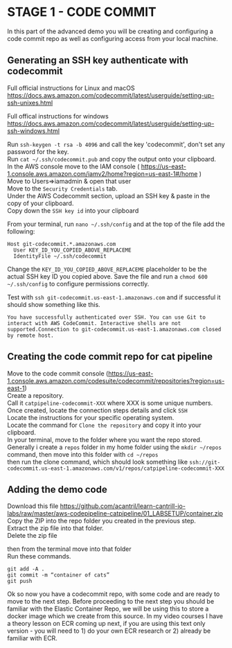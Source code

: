 # STAGE 1 - CODE COMMIT

In this part of the advanced demo you will be creating and configuring a code commit repo as well as configuring access from your local machine.

## Generating an SSH key authenticate with codecommit

Full official instructions for Linux and macOS https://docs.aws.amazon.com/codecommit/latest/userguide/setting-up-ssh-unixes.html  

Full offical instructions for windows https://docs.aws.amazon.com/codecommit/latest/userguide/setting-up-ssh-windows.html

Run `ssh-keygen -t rsa -b 4096` and call the key 'codecommit', don't set any password for the key.  
Run `cat ~/.ssh/codecommit.pub` and copy the output onto your clipboard.  
In the AWS console move to the IAM console ( https://us-east-1.console.aws.amazon.com/iamv2/home?region=us-east-1#/home )  
Move to Users=>iamadmin & open that user  
Move to the `Security Credentials` tab.  
Under the AWS Codecommit section, upload an SSH key & paste in the copy of your clipboard.  
Copy down the `SSH key id` into your clipboard  

From your terminal, run `nano ~/.ssh/config` and at the top of the file add the following:

```
Host git-codecommit.*.amazonaws.com
  User KEY_ID_YOU_COPIED_ABOVE_REPLACEME
  IdentityFile ~/.ssh/codecommit
```

Change the `KEY_ID_YOU_COPIED_ABOVE_REPLACEME` placeholder to be the actual SSH key ID you copied above. 
Save the file and run a `chmod 600 ~/.ssh/config` to configure permissions correctly.  

Test with `ssh git-codecommit.us-east-1.amazonaws.com` and if successful it should show something like this.  

```
You have successfully authenticated over SSH. You can use Git to interact with AWS CodeCommit. Interactive shells are not supported.Connection to git-codecommit.us-east-1.amazonaws.com closed by remote host.
```

## Creating the code commit repo for cat pipeline

Move to the code commit console (https://us-east-1.console.aws.amazon.com/codesuite/codecommit/repositories?region=us-east-1)  
Create a repository.  
Call it `catpipeline-codecommit-XXX` where XXX is some unique numbers.  
Once created, locate the connection steps details and click `SSH`  
Locate the instructions for your specific operating system.  
Locate the command for `Clone the repository` and copy it into your clipboard.  
In your terminal, move to the folder where you want the repo stored. Generally i create a `repos` folder in my home folder using the `mkdir ~/repos` command, then move into this folder with `cd ~/repos`  
then run the clone command, which should look something like `ssh://git-codecommit.us-east-1.amazonaws.com/v1/repos/catpipeline-codecommit-XXX`  

## Adding the demo code

Download this file https://github.com/acantril/learn-cantrill-io-labs/raw/master/aws-codepipeline-catpipeline/01_LABSETUP/container.zip  
Copy the ZIP into the repo folder you created in the previous step.  
Extract the zip file into that folder.  
Delete the zip file  

then from the terminal move into that folder  
Run these commands.  

``` 
git add -A . 
git commit -m “container of cats” 
git push 

```

Ok so now you have a codecommit repo, with some code and are ready to move to the next step. Before proceeding to the next step you should be familiar with the Elastic Container Repo, we will be using this to store a docker image which we create from this source. In my video courses I have a theory lesson on ECR coming up next, if you are using this text only version - you will need to 1) do your own ECR research or 2) already be familiar with ECR.




